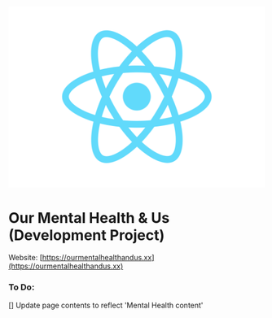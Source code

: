 ![Alt text](https://github.com/Technatro-uk/OMHAU/blob/dev/src/logo.svg "OMHAU")

# Our Mental Health & Us (Development Project)

Website: [https://ourmentalhealthandus.xx](https://ourmentalhealthandus.xx)

### To Do:

[] Update page contents to reflect 'Mental Health content'
